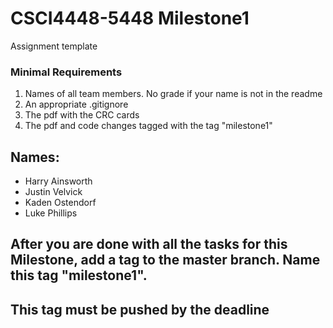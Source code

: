 # CSCI4448-5448 Milestone1
Assignment template
### Minimal Requirements
<ol>
  <li> Names of all team members. No grade if your name is not in the readme</li>
  <li> An appropriate .gitignore</li>
  <li> The pdf with the CRC cards  </li>
   <li>The pdf and code changes tagged with the tag "milestone1" </li>
 </ol>
 
 ## Names: 
 - Harry Ainsworth
 - Justin Velvick
 - Kaden Ostendorf
 - Luke Phillips 
 
 ## After you are done with all the tasks for this Milestone, add a tag to the master branch. Name this tag "milestone1".
 ## This tag must be pushed by the deadline
   
   
